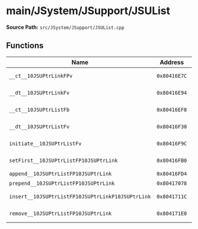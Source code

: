 # main/JSystem/JSupport/JSUList

**Source Path:** `src/JSystem/JSupport/JSUList.cpp`

## Functions

| Name | Address | Match % |
|------|---------|---------|
| `__ct__10JSUPtrLinkFPv` | `0x80416E7C` | :white_check_mark: (100.0%) |
| `__dt__10JSUPtrLinkFv` | `0x80416E94` | :white_check_mark: (100.0%) |
| `__ct__10JSUPtrListFb` | `0x80416EF8` | :white_check_mark: (100.0%) |
| `__dt__10JSUPtrListFv` | `0x80416F30` | :white_check_mark: (100.0%) |
| `initiate__10JSUPtrListFv` | `0x80416F9C` | :white_check_mark: (100.0%) |
| `setFirst__10JSUPtrListFP10JSUPtrLink` | `0x80416FB0` | :white_check_mark: (100.0%) |
| `append__10JSUPtrListFP10JSUPtrLink` | `0x80416FD4` | :x: (9.1%) |
| `prepend__10JSUPtrListFP10JSUPtrLink` | `0x80417078` | :x: (9.1%) |
| `insert__10JSUPtrListFP10JSUPtrLinkP10JSUPtrLink` | `0x8041711C` | :x: (24.8%) |
| `remove__10JSUPtrListFP10JSUPtrLink` | `0x804171E0` | :white_check_mark: (100.0%) |